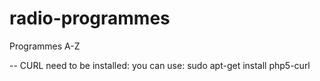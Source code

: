 # radio-programmes
Programmes A-Z


-- CURL need to be installed: you can use: sudo apt-get install php5-curl
